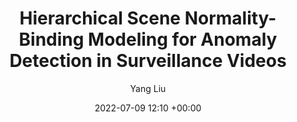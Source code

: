 ---
layout: post
title:  "Hierarchical Scene Normality-Binding Modeling for Anomaly Detection in Surveillance Videos"
date:   2022-07-09 12:10 +00:00
image: images/TNNLS.jpg
categories: research
author: "Yang Liu"
authors: " Qianyue Bao, Fang Liu, Yang Liu, Licheng Jiao, Xu Liu, Lingling Li"
venue: "Proceedings of the 30th ACM international conference on multimedia"
arxiv: 
code: 
website: 
---